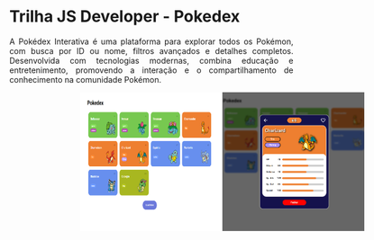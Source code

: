 # Trilha JS Developer - Pokedex


<p align="justify"> A Pokédex Interativa é uma plataforma para explorar todos os Pokémon, com busca por ID ou nome, filtros avançados e detalhes completos. Desenvolvida com tecnologias modernas, combina educação e entretenimento, promovendo a interação e o compartilhamento de conhecimento na comunidade Pokémon.</p>


<div style="display: flex; width: 100%;">
    <div style="display: flex; width: 50%; margin: auto;">
        <img src="https://raw.githubusercontent.com/NeiJunio/js-developer-pokedex/main/assets/images/pokedex.png" width="500px" />
        <img src="https://raw.githubusercontent.com/NeiJunio/js-developer-pokedex/main/assets/images/pokedex-details.png" width="400px" />
    </div>
</div>

